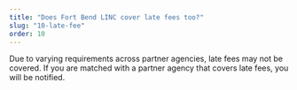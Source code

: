 ```yaml
---
title: "Does Fort Bend LINC cover late fees too?"
slug: "10-late-fee"
order: 10
---
```


Due to varying requirements across partner agencies, late fees may not be covered. If you are matched with a partner agency that covers late fees, you will be notified.